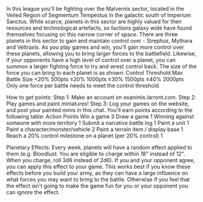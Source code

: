 In this league you'll be fighting over the Malvernis sector, located in the Veiled Region of Segmentum Tempestus in the galactic south of Imperium Sanctus. While scarce, planets in this sector are highly valued for their resources and technological artefacts, so factions galaxy wide have found themselves focusing on this narrow corner of space. There are three planets in this sector to gain and maintain control over - Sirephus, Mythara and Veltraxis. As you play games and win, you'll gain more control over these planets, allowing you to bring larger forces to the battlefield. Likewise, if your opponents have a high level of control over a planet, you can summon a larger fighting force to try and wrest control back. The size of the force you can bring to each planet is as shown:
Control Threshold Max Battle Size
<20% 500pts
≥20% 1000pts
≥30% 1500pts
≥40% 2000pts
Only one force per battle needs to meet the control threshold

How to get points:
Step 1: Make an account on exanimis.larront.com.
Step 2: Play games and paint miniatures!
Step 3: Log your games on the website, and post your painted minis in this chat. You'll earn points according to the following table:
Action Points
Win a game 3
Draw a game 1
Winning against someone with more territory 1
Submit a narrative battle log 1
Paint a unit 1
Paint a character/monster/vehicle 2
Paint a terrain item / display base 1
Reach a 20% control milestone on a planet (per 20% control) 1

Planetary Effects: Every week, planets will have a random effect applied to them (e.g. Bloodlust: You are eligible to charge within 18" instead of 12". When you charge, roll 3d6 instead of 2d6). If you and your opponent agree, you can apply this effect to your game. This works best if you know these effects before you build your army, as they can have a large influence on what forces you may want to bring to the battle. Otherwise if you feel that the effect isn't going to make the game fun for you or your opponent you can ignore the effect.
